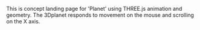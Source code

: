 This is concept landing page for 'Planet' using THREE.js animation and geometry.
The 3Dplanet responds to movement on the mouse and scrolling on the X axis.